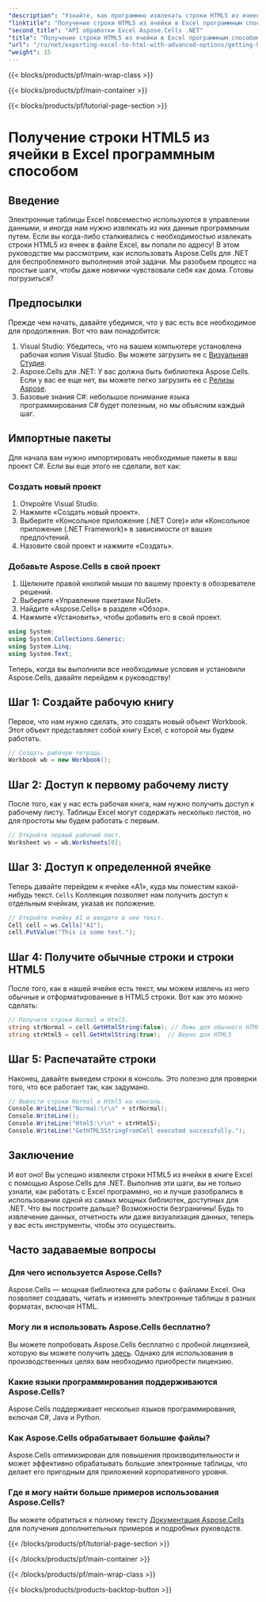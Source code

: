 ```yaml
---
"description": "Узнайте, как программно извлекать строки HTML5 из ячеек Excel с помощью Aspose.Cells для .NET, в этом подробном пошаговом руководстве."
"linktitle": "Получение строки HTML5 из ячейки в Excel программным способом"
"second_title": "API обработки Excel Aspose.Cells .NET"
"title": "Получение строки HTML5 из ячейки в Excel программным способом"
"url": "/ru/net/exporting-excel-to-html-with-advanced-options/getting-html5-string-from-cell/"
"weight": 15
---
```


{{< blocks/products/pf/main-wrap-class >}}

{{< blocks/products/pf/main-container >}}

{{< blocks/products/pf/tutorial-page-section >}}

# Получение строки HTML5 из ячейки в Excel программным способом

## Введение
Электронные таблицы Excel повсеместно используются в управлении данными, и иногда нам нужно извлекать из них данные программным путем. Если вы когда-либо сталкивались с необходимостью извлекать строки HTML5 из ячеек в файле Excel, вы попали по адресу! В этом руководстве мы рассмотрим, как использовать Aspose.Cells для .NET для беспроблемного выполнения этой задачи. Мы разобьем процесс на простые шаги, чтобы даже новички чувствовали себя как дома. Готовы погрузиться?
## Предпосылки
Прежде чем начать, давайте убедимся, что у вас есть все необходимое для продолжения. Вот что вам понадобится:
1. Visual Studio: Убедитесь, что на вашем компьютере установлена рабочая копия Visual Studio. Вы можете загрузить ее с [Визуальная Студия](https://visualstudio.microsoft.com/).
2. Aspose.Cells для .NET: У вас должна быть библиотека Aspose.Cells. Если у вас ее еще нет, вы можете легко загрузить ее с [Релизы Aspose](https://releases.aspose.com/cells/net/).
3. Базовые знания C#: небольшое понимание языка программирования C# будет полезным, но мы объясним каждый шаг.
## Импортные пакеты
Для начала вам нужно импортировать необходимые пакеты в ваш проект C#. Если вы еще этого не сделали, вот как:
### Создать новый проект
1. Откройте Visual Studio.
2. Нажмите «Создать новый проект».
3. Выберите «Консольное приложение (.NET Core)» или «Консольное приложение (.NET Framework)» в зависимости от ваших предпочтений.
4. Назовите свой проект и нажмите «Создать».
### Добавьте Aspose.Cells в свой проект
1. Щелкните правой кнопкой мыши по вашему проекту в обозревателе решений.
2. Выберите «Управление пакетами NuGet».
3. Найдите «Aspose.Cells» в разделе «Обзор».
4. Нажмите «Установить», чтобы добавить его в свой проект.
```csharp
using System;
using System.Collections.Generic;
using System.Linq;
using System.Text;
```

Теперь, когда вы выполнили все необходимые условия и установили Aspose.Cells, давайте перейдем к руководству!

## Шаг 1: Создайте рабочую книгу
Первое, что нам нужно сделать, это создать новый объект Workbook. Этот объект представляет собой книгу Excel, с которой мы будем работать.
```csharp
// Создать рабочую тетрадь.
Workbook wb = new Workbook();
```
## Шаг 2: Доступ к первому рабочему листу
После того, как у нас есть рабочая книга, нам нужно получить доступ к рабочему листу. Таблицы Excel могут содержать несколько листов, но для простоты мы будем работать с первым.
```csharp
// Откройте первый рабочий лист.
Worksheet ws = wb.Worksheets[0];
```
## Шаг 3: Доступ к определенной ячейке
Теперь давайте перейдем к ячейке «A1», куда мы поместим какой-нибудь текст. `Cells` Коллекция позволяет нам получить доступ к отдельным ячейкам, указав их положение.
```csharp
// Откройте ячейку A1 и введите в нее текст.
Cell cell = ws.Cells["A1"];
cell.PutValue("This is some text.");
```
## Шаг 4: Получите обычные строки и строки HTML5
После того, как в нашей ячейке есть текст, мы можем извлечь из него обычные и отформатированные в HTML5 строки. Вот как это можно сделать:
```csharp
// Получите строки Normal и Html5.
string strNormal = cell.GetHtmlString(false); // Ложь для обычного HTML
string strHtml5 = cell.GetHtmlString(true);  // Верно для HTML5
```
## Шаг 5: Распечатайте строки
Наконец, давайте выведем строки в консоль. Это полезно для проверки того, что все работает так, как задумано.
```csharp
// Вывести строки Normal и Html5 на консоль.
Console.WriteLine("Normal:\r\n" + strNormal);
Console.WriteLine();
Console.WriteLine("Html5:\r\n" + strHtml5);
Console.WriteLine("GetHTML5StringFromCell executed successfully.");
```
## Заключение
И вот оно! Вы успешно извлекли строки HTML5 из ячейки в книге Excel с помощью Aspose.Cells для .NET. Выполнив эти шаги, вы не только узнали, как работать с Excel программно, но и лучше разобрались в использовании одной из самых мощных библиотек, доступных для .NET. 
Что вы построите дальше? Возможности безграничны! Будь то извлечение данных, отчетность или даже визуализация данных, теперь у вас есть инструменты, чтобы это осуществить.
## Часто задаваемые вопросы
### Для чего используется Aspose.Cells?  
Aspose.Cells — мощная библиотека для работы с файлами Excel. Она позволяет создавать, читать и изменять электронные таблицы в разных форматах, включая HTML.
### Могу ли я использовать Aspose.Cells бесплатно?  
Вы можете попробовать Aspose.Cells бесплатно с пробной лицензией, которую вы можете получить [здесь](https://releases.aspose.com/). Однако для использования в производственных целях вам необходимо приобрести лицензию.
### Какие языки программирования поддерживаются Aspose.Cells?  
Aspose.Cells поддерживает несколько языков программирования, включая C#, Java и Python.
### Как Aspose.Cells обрабатывает большие файлы?  
Aspose.Cells оптимизирован для повышения производительности и может эффективно обрабатывать большие электронные таблицы, что делает его пригодным для приложений корпоративного уровня.
### Где я могу найти больше примеров использования Aspose.Cells?  
Вы можете обратиться к полному тексту [Документация Aspose.Cells](https://reference.aspose.com/cells/net/) для получения дополнительных примеров и подробных руководств.

{{< /blocks/products/pf/tutorial-page-section >}}

{{< /blocks/products/pf/main-container >}}

{{< /blocks/products/pf/main-wrap-class >}}

{{< blocks/products/products-backtop-button >}}